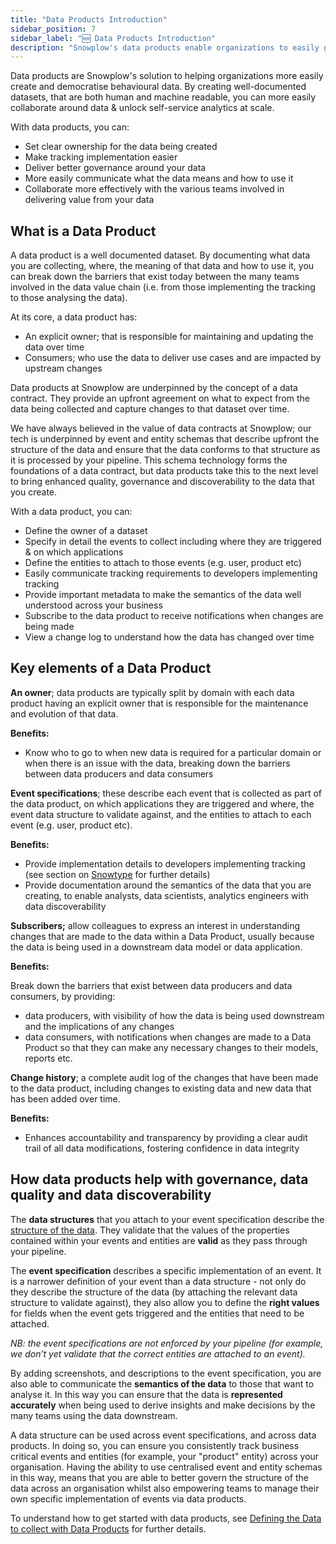```yaml
---
title: "Data Products Introduction"
sidebar_position: 7
sidebar_label: "🆕 Data Products Introduction"
description: "Snowplow's data products enable organizations to easily generate AI and BI-ready data that is reliable, clear, compliant, accurate, and predictable"
---
```


Data products are Snowplow's solution to helping organizations more easily create and democratise behavioural data. By creating well-documented datasets, that are both human and machine readable, you can more easily collaborate around data & unlock self-service analytics at scale.

With data products, you can:

* Set clear ownership for the data being created
* Make tracking implementation easier
* Deliver better governance around your data
* More easily communicate what the data means and how to use it 
* Collaborate more effectively with the various teams involved in delivering value from your data

## What is a Data Product

A data product is a well documented dataset. By documenting what data you are collecting, where, the meaning of that data and how to use it, you can break down the barriers that exist today between the many teams involved in the data value chain (i.e. from those implementing the tracking to those analysing the data). 

At its core, a data product has:

* An explicit owner; that is responsible for maintaining and updating the data over time
* Consumers; who use the data to deliver use cases and are impacted by upstream changes 

Data products at Snowplow are underpinned by the concept of a data contract. They provide an upfront agreement on what to expect from the data being collected and capture changes to that dataset over time.

We have always believed in the value of data contracts at Snowplow; our tech is underpinned by event and entity schemas that describe upfront the structure of the data and ensure that the data conforms to that structure as it is processed by your pipeline. This schema technology forms the foundations of a data contract, but data products take this to the next level to bring enhanced quality, governance and discoverability to the data that you create. 

With a data product, you can:

* Define the owner of a dataset
* Specify in detail the events to collect including where they are triggered & on which applications
* Define the entities to attach to those events (e.g. user, product etc) 
* Easily communicate tracking requirements to developers implementing tracking
* Provide important metadata to make the semantics of the data well understood across your business 
* Subscribe to the data product to receive notifications when changes are being made
* View a change log to understand how the data has changed over time


## Key elements of a Data Product

**An owner**; data products are typically split by domain with each data product having an explicit owner that is responsible for the maintenance and evolution of that data.

**Benefits:**

* Know who to go to when new data is required for a particular domain or when there is an issue with the data, breaking down the barriers between data producers and data consumers

**Event specifications**; these describe each event that is collected as part of the data product, on which applications they are triggered and where, the event data structure to validate against, and the entities to attach to each event (e.g. user, product etc).

**Benefits:**

* Provide implementation details to developers implementing tracking (see section on [Snowtype](/docs/collecting-data/code-generation) for further details)
* Provide documentation around the semantics of the data that you are creating, to enable analysts, data scientists, analytics engineers with data discoverability

**Subscribers;** allow colleagues to express an interest in understanding changes that are made to the data within a Data Product, usually because the data is being used in a downstream data model or data application. 

**Benefits:**

Break down the barriers that exist between data producers and data consumers, by providing:

* data producers, with visibility of how the data is being used downstream and the implications of any changes
* data consumers, with notifications when changes are made to a Data Product so that they can make any necessary changes to their models, reports etc.

**Change history**; a complete audit log of the changes that have been made to the data product, including changes to existing data and new data that has been added over time.

**Benefits:**

* Enhances accountability and transparency by providing a clear audit trail of all data modifications, fostering confidence in data integrity

## How data products help with governance, data quality and data discoverability

The **data structures** that you attach to your event specification describe the [structure of the data](/docs/understanding-your-pipeline/schemas/). They validate that the values of the properties contained within your events and entities are **valid** as they pass through your pipeline.

The **event specification** describes a specific implementation of an event. It is a narrower definition of your event than a data structure - not only do they describe the structure of the data (by attaching the relevant data structure to validate against), they also allow you to define the **right values** for fields when the event gets triggered and the entities that need to be attached.

*NB: the event specifications are not enforced by your pipeline (for example, we don’t yet validate that the correct entities are attached to an event).*

By adding screenshots, and descriptions to the event specification, you are also able to communicate the **semantics of the data** to those that want to analyse it. In this way you can ensure that the data is **represented accurately** when being used to derive insights and make decisions by the many teams using the data downstream.

A data structure can be used across event specifications, and across data products. In doing so, you can ensure you consistently track business critical events and entities (for example, your "product" entity) across your organisation. Having the ability to use centralised event and entity schemas in this way, means that you are able to better govern the structure of the data across an organisation whilst also empowering teams to manage their own specific implementation of events via data products. 

To understand how to get started with data products, see [Defining the Data to collect with Data Products](/docs/understanding-tracking-design/defining-the-data-to-collect-with-data-poducts/) for further details.